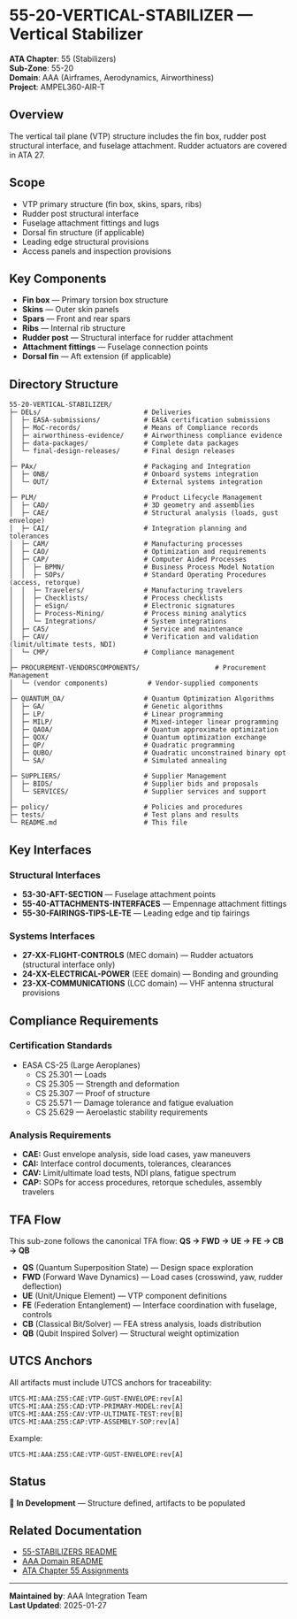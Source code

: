 # 55-20-VERTICAL-STABILIZER — Vertical Stabilizer

**ATA Chapter**: 55 (Stabilizers)  
**Sub-Zone**: 55-20  
**Domain**: AAA (Airframes, Aerodynamics, Airworthiness)  
**Project**: AMPEL360-AIR-T

## Overview

The vertical tail plane (VTP) structure includes the fin box, rudder post structural interface, and fuselage attachment. Rudder actuators are covered in ATA 27.

## Scope

- VTP primary structure (fin box, skins, spars, ribs)
- Rudder post structural interface
- Fuselage attachment fittings and lugs
- Dorsal fin structure (if applicable)
- Leading edge structural provisions
- Access panels and inspection provisions

## Key Components

- **Fin box** — Primary torsion box structure
- **Skins** — Outer skin panels
- **Spars** — Front and rear spars
- **Ribs** — Internal rib structure
- **Rudder post** — Structural interface for rudder attachment
- **Attachment fittings** — Fuselage connection points
- **Dorsal fin** — Aft extension (if applicable)

## Directory Structure

```
55-20-VERTICAL-STABILIZER/
├─ DELs/                          # Deliveries
│  ├─ EASA-submissions/           # EASA certification submissions
│  ├─ MoC-records/                # Means of Compliance records
│  ├─ airworthiness-evidence/     # Airworthiness compliance evidence
│  ├─ data-packages/              # Complete data packages
│  └─ final-design-releases/      # Final design releases
│
├─ PAx/                           # Packaging and Integration
│  ├─ ONB/                        # Onboard systems integration
│  └─ OUT/                        # External systems integration
│
├─ PLM/                           # Product Lifecycle Management
│  ├─ CAD/                        # 3D geometry and assemblies
│  ├─ CAE/                        # Structural analysis (loads, gust envelope)
│  ├─ CAI/                        # Integration planning and tolerances
│  ├─ CAM/                        # Manufacturing processes
│  ├─ CAO/                        # Optimization and requirements
│  ├─ CAP/                        # Computer Aided Processes
│  │  ├─ BPMN/                    # Business Process Model Notation
│  │  ├─ SOPs/                    # Standard Operating Procedures (access, retorque)
│  │  ├─ Travelers/               # Manufacturing travelers
│  │  ├─ Checklists/              # Process checklists
│  │  ├─ eSign/                   # Electronic signatures
│  │  ├─ Process-Mining/          # Process mining analytics
│  │  └─ Integrations/            # System integrations
│  ├─ CAS/                        # Service and maintenance
│  ├─ CAV/                        # Verification and validation (limit/ultimate tests, NDI)
│  └─ CMP/                        # Compliance management
│
├─ PROCUREMENT-VENDORSCOMPONENTS/                   # Procurement Management
│  └─ (vendor components)          # Vendor-supplied components
│
├─ QUANTUM_OA/                    # Quantum Optimization Algorithms
│  ├─ GA/                         # Genetic algorithms
│  ├─ LP/                         # Linear programming
│  ├─ MILP/                       # Mixed-integer linear programming
│  ├─ QAOA/                       # Quantum approximate optimization
│  ├─ QOX/                        # Quantum optimization exchange
│  ├─ QP/                         # Quadratic programming
│  ├─ QUBO/                       # Quadratic unconstrained binary opt
│  └─ SA/                         # Simulated annealing
│
├─ SUPPLIERS/                     # Supplier Management
│  ├─ BIDS/                       # Supplier bids and proposals
│  └─ SERVICES/                   # Supplier services and support
│
├─ policy/                        # Policies and procedures
├─ tests/                         # Test plans and results
└─ README.md                      # This file
```

## Key Interfaces

### Structural Interfaces
- **53-30-AFT-SECTION** — Fuselage attachment points
- **55-40-ATTACHMENTS-INTERFACES** — Empennage attachment fittings
- **55-30-FAIRINGS-TIPS-LE-TE** — Leading edge and tip fairings

### Systems Interfaces
- **27-XX-FLIGHT-CONTROLS** (MEC domain) — Rudder actuators (structural interface only)
- **24-XX-ELECTRICAL-POWER** (EEE domain) — Bonding and grounding
- **23-XX-COMMUNICATIONS** (LCC domain) — VHF antenna structural provisions

## Compliance Requirements

### Certification Standards
- EASA CS-25 (Large Aeroplanes)
  - CS 25.301 — Loads
  - CS 25.305 — Strength and deformation
  - CS 25.307 — Proof of structure
  - CS 25.571 — Damage tolerance and fatigue evaluation
  - CS 25.629 — Aeroelastic stability requirements

### Analysis Requirements
- **CAE:** Gust envelope analysis, side load cases, yaw maneuvers
- **CAI:** Interface control documents, tolerances, clearances
- **CAV:** Limit/ultimate load tests, NDI plans, fatigue spectrum
- **CAP:** SOPs for access procedures, retorque schedules, assembly travelers

## TFA Flow

This sub-zone follows the canonical TFA flow:
**QS → FWD → UE → FE → CB → QB**

- **QS** (Quantum Superposition State) — Design space exploration
- **FWD** (Forward Wave Dynamics) — Load cases (crosswind, yaw, rudder deflection)
- **UE** (Unit/Unique Element) — VTP component definitions
- **FE** (Federation Entanglement) — Interface coordination with fuselage, controls
- **CB** (Classical Bit/Solver) — FEA stress analysis, loads distribution
- **QB** (Qubit Inspired Solver) — Structural weight optimization

## UTCS Anchors

All artifacts must include UTCS anchors for traceability:
```
UTCS-MI:AAA:Z55:CAE:VTP-GUST-ENVELOPE:rev[A]
UTCS-MI:AAA:Z55:CAD:VTP-PRIMARY-MODEL:rev[A]
UTCS-MI:AAA:Z55:CAV:VTP-ULTIMATE-TEST:rev[B]
UTCS-MI:AAA:Z55:CAP:VTP-ASSEMBLY-SOP:rev[A]
```

Example:
```
UTCS-MI:AAA:Z55:CAE:VTP-GUST-ENVELOPE:rev[A]
```

## Status

🚧 **In Development** — Structure defined, artifacts to be populated

## Related Documentation

- [55-STABILIZERS README](../README.md)
- [AAA Domain README](../../../README.md)
- [ATA Chapter 55 Assignments](../../../../../1-DIMENSIONS/CANONICAL-TAXONOMY/ata-chapters.csv)

---

**Maintained by**: AAA Integration Team  
**Last Updated**: 2025-01-27
